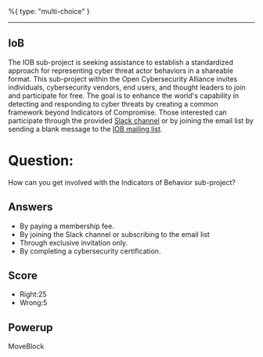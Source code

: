 %{
 type: "multi-choice"
}

---
## IoB
The IOB sub-project is seeking assistance to establish a standardized approach 
for representing cyber threat actor behaviors in a shareable format. 
This sub-project within the Open Cybersecurity Alliance invites 
individuals, cybersecurity vendors, end users, and 
thought leaders to join and participate for free. 
The goal is to enhance the world's capability in detecting and 
responding to cyber threats by creating a common framework 
beyond Indicators of Compromise. 
Those interested can participate through the provided 
[Slack channel](https://join.slack.com/t/open-cybersecurity/shared_invite/zt-19pliofsm-L7eSSB8yzABM2Pls1nS12w) 
or by joining the 
email list by sending a blank message to the 
[IOB mailing list](oca-iob-wg+subscribe@lists.oasis-open-projects.org).

# Question:
How can you get involved with the Indicators of Behavior sub-project?

## Answers
- By paying a membership fee.
- By joining the Slack channel or subscribing to the email list
- Through exclusive invitation only.
- By completing a cybersecurity certification.

## Score
- Right:25
- Wrong:5

## Powerup
MoveBlock
